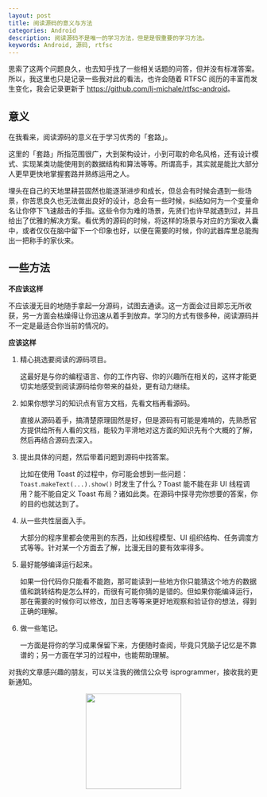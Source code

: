 ```yaml
---
layout: post
title: 阅读源码的意义与方法
categories: Android
description: 阅读源码不是唯一的学习方法，但是是很重要的学习方法。
keywords: Android, 源码, rtfsc
---
```


思索了这两个问题良久，也去知乎找了一些相关话题的问答，但并没有标准答案。所以，我这里也只是记录一些我对此的看法，也许会随着 RTFSC 阅历的丰富而发生变化，我会记录更新于 <https://github.com/lj-michale/rtfsc-android>。

## 意义

在我看来，阅读源码的意义在于学习优秀的「套路」。

这里的「套路」所指范围很广，大到架构设计，小到可取的命名风格，还有设计模式、实现某类功能使用到的数据结构和算法等等。所谓高手，其实就是能比大部分人更早更快地掌握套路并熟练运用之人。

埋头在自己的天地里耕芸固然也能逐渐进步和成长，但总会有时候会遇到一些场景，你苦思良久也无法做出良好的设计，总会有一些时候，纠结如何为一个变量命名让你停下飞速敲击的手指。这些令你为难的场景，先贤们也许早就遇到过，并且给出了优雅的解决方案。看优秀的源码的时候，将这样的场景与对应的方案收入囊中，或者仅仅在脑中留下一个印象也好，以便在需要的时候，你的武器库里总能掏出一把称手的家伙来。

## 一些方法

**不应该这样**

不应该漫无目的地随手拿起一分源码，试图去通读。这一方面会过目即忘无所收获，另一方面会枯燥得让你迅速从着手到放弃。学习的方式有很多种，阅读源码并不一定是最适合你当前的情况的。

**应该这样**

1. 精心挑选要阅读的源码项目。

   这最好是与你的编程语言、你的工作内容、你的兴趣所在相关的，这样才能更切实地感受到阅读源码给你带来的益处，更有动力继续。

2. 如果你想学习的知识点有官方文档，先看文档再看源码。

   直接从源码着手，搞清楚原理固然是好，但是源码有可能是难啃的，先熟悉官方提供给所有人看的文档，能较为平滑地对这方面的知识先有个大概的了解，然后再结合源码去深入。

3. 提出具体的问题，然后带着问题到源码中找答案。

   比如在使用 Toast 的过程中，你可能会想到一些问题：`Toast.makeText(...).show()` 时发生了什么？Toast 能不能在非 UI 线程调用？能不能自定义 Toast 布局？诸如此类。在源码中探寻完你想要的答案，你的目的也就达到了。

4. 从一些共性层面入手。

   大部分的程序里都会使用到的东西，比如线程模型、UI 组织结构、任务调度方式等等。针对某一个方面去了解，比漫无目的要有效率得多。

5. 最好能够编译运行起来。

   如果一份代码你只能看不能跑，那可能读到一些地方你只能猜这个地方的数据值和跳转结构是怎么样的，而很有可能你猜的是错的。但如果你能编译运行，那在需要的时候你可以修改，加日志等等来更好地观察和验证你的想法，得到正确的理解。

6. 做一些笔记。

   一方面是将你的学习成果保留下来，方便随时查阅，毕竟只凭脑子记忆是不靠谱的；另一方面在学习的过程中，也能帮助理解。

对我的文章感兴趣的朋友，可以关注我的微信公众号 isprogrammer，接收我的更新通知。

<div align="center"><img width="192px" height="192px" src="https://mazhuang.org/assets/images/qrcode.jpg"/></div>
